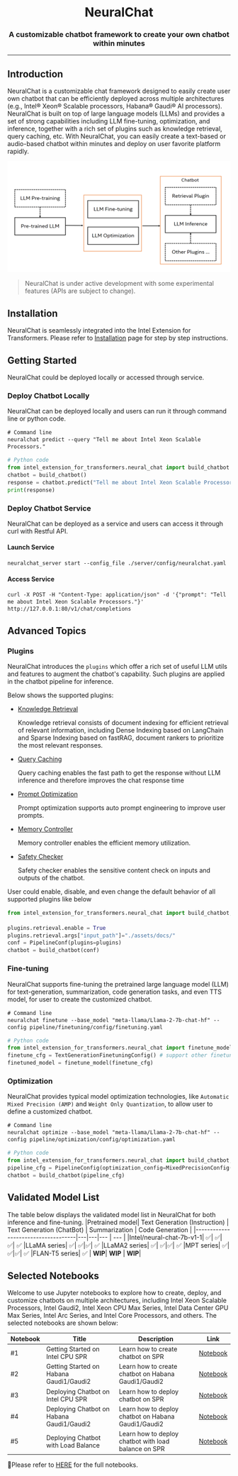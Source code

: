<div align="center">

NeuralChat
===========================
<h3> A customizable chatbot framework to create your own chatbot within minutes</h3>

---
<div align="left">

## Introduction

NeuralChat is a customizable chat framework designed to easily create user own chatbot that can be efficiently deployed across multiple architectures (e.g., Intel® Xeon® Scalable processors, Habana® Gaudi® AI processors). NeuralChat is built on top of large language models (LLMs) and provides a set of strong capabilities including LLM fine-tuning, optimization, and inference, together with a rich set of plugins such as knowledge retrieval, query caching, etc. With NeuralChat, you can easily create a text-based or audio-based chatbot within minutes and deploy on user favorite platform rapidly.

<a target="_blank" href="./assets/pictures/neuralchat.png">
<p align="center">
  <img src="./assets/pictures/neuralchat.png" alt="NeuralChat" width=600 height=250>
</p>
</a>

> NeuralChat is under active development with some experimental features (APIs are subject to change).

## Installation

NeuralChat is seamlessly integrated into the Intel Extension for Transformers. Please refer to [Installation](../../docs/installation.md) page for step by step instructions.

## Getting Started

NeuralChat could be deployed locally or accessed through service.

### Deploy Chatbot Locally

NeuralChat can be deployed locally and users can run it through command line or python code.

```shell
# Command line
neuralchat predict --query "Tell me about Intel Xeon Scalable Processors."
```

```python
# Python code
from intel_extension_for_transformers.neural_chat import build_chatbot
chatbot = build_chatbot()
response = chatbot.predict("Tell me about Intel Xeon Scalable Processors.")
print(response)
```

### Deploy Chatbot Service

NeuralChat can be deployed as a service and users can access it through curl with Restful API.

#### Launch Service


```shell
neuralchat_server start --config_file ./server/config/neuralchat.yaml
```

#### Access Service


```shell
curl -X POST -H "Content-Type: application/json" -d '{"prompt": "Tell me about Intel Xeon Scalable Processors."}' http://127.0.0.1:80/v1/chat/completions
```

## Advanced Topics

### Plugins

NeuralChat introduces the `plugins` which offer a rich set of useful LLM utils and features to augment the chatbot's capability. Such plugins are applied in the chatbot pipeline for inference.

Below shows the supported plugins:

- [Knowledge Retrieval](./pipeline/plugins/retrieval/)

    Knowledge retrieval consists of document indexing for efficient retrieval of relevant information, including Dense Indexing based on LangChain and Sparse Indexing based on fastRAG, document rankers to prioritize the most relevant responses.

- [Query Caching](./pipeline/plugins/caching/)

    Query caching enables the fast path to get the response without LLM inference and therefore improves the chat response time

- [Prompt Optimization](./pipeline/plugins/prompt/)

    Prompt optimization supports auto prompt engineering to improve user prompts.

- [Memory Controller](./pipeline/plugins/memory/)

    Memory controller enables the efficient memory utilization.

- [Safety Checker](./pipeline/plugins/security/)

    Safety checker enables the sensitive content check on inputs and outputs of the chatbot.

User could enable, disable, and even change the default behavior of all supported plugins like below

```python
from intel_extension_for_transformers.neural_chat import build_chatbot, PipelineConfig, plugins

plugins.retrieval.enable = True
plugins.retrieval.args["input_path"]="./assets/docs/"
conf = PipelineConf(plugins=plugins)
chatbot = build_chatbot(conf)

```

### Fine-tuning

NeuralChat supports fine-tuning the pretrained large language model (LLM) for text-generation, summarization, code generation tasks, and even TTS model, for user to create the customized chatbot.

```shell
# Command line
neuralchat finetune --base_model "meta-llama/Llama-2-7b-chat-hf" --config pipeline/finetuning/config/finetuning.yaml
```

```python
# Python code
from intel_extension_for_transformers.neural_chat import finetune_model, TextGenerationFinetuningConfig
finetune_cfg = TextGenerationFinetuningConfig() # support other finetuning config
finetuned_model = finetune_model(finetune_cfg)
```

### Optimization

NeuralChat provides typical model optimization technologies, like `Automatic Mixed Precision (AMP)` and `Weight Only Quantization`, to allow user to define a customized chatbot.

```shell
# Command line
neuralchat optimize --base_model "meta-llama/Llama-2-7b-chat-hf" --config pipeline/optimization/config/optimization.yaml
```

```python
# Python code
from intel_extension_for_transformers.neural_chat import build_chatbot, MixedPrecisionConfig
pipeline_cfg = PipelineConfig(optimization_config=MixedPrecisionConfig())
chatbot = build_chatbot(pipeline_cfg)
```

## Validated Model List
The table below displays the validated model list in NeuralChat for both inference and fine-tuning.
|Pretrained model| Text Generation (Instruction) | Text Generation (ChatBot) | Summarization | Code Generation | 
|------------------------------------|---|---|--- | --- |
|Intel/neural-chat-7b-v1-1| ✅| ✅| ✅| ✅
|LLaMA series| ✅| ✅|✅| ✅
|LLaMA2 series| ✅| ✅|✅| ✅
|MPT series| ✅| ✅|✅| ✅
|FLAN-T5 series| ✅ | **WIP**| **WIP** | **WIP**|

## Selected Notebooks 

Welcome to use Jupyter notebooks to explore how to create, deploy, and customize chatbots on multiple architectures, including Intel Xeon Scalable Processors, Intel Gaudi2, Intel Xeon CPU Max Series, Intel Data Center GPU Max Series, Intel Arc Series, and Intel Core Processors, and others. The selected notebooks are shown below:

| Notebook | Title                                       | Description                                                | Link                                           |
| ------- | --------------------------------------------- | ---------------------------------------------------------- | ------------------------------------------------------- |
| #1     | Getting Started on Intel CPU SPR          | Learn how to create chatbot on SPR                      | [Notebook](./docs/notebooks/build_chatbot_on_spr.ipynb) |
| #2     | Getting Started on Habana Gaudi1/Gaudi2   | Learn how to create chatbot on Habana Gaudi1/Gaudi2     | [Notebook](./docs/notebooks/build_chatbot_on_habana_gaudi.ipynb) |
| #3     | Deploying Chatbot on Intel CPU SPR        | Learn how to deploy chatbot on SPR                      | [Notebook](./docs/notebooks/deploy_chatbot_on_spr.ipynb) |
| #4     | Deploying Chatbot on Habana Gaudi1/Gaudi2 | Learn how to deploy chatbot on Habana Gaudi1/Gaudi2     | [Notebook](./docs/notebooks/deploy_chatbot_on_habana_gaudi.ipynb) |
| #5     | Deploying Chatbot with Load Balance       | Learn how to deploy chatbot with load balance on SPR    | [Notebook](./docs/notebooks/chatbot_with_load_balance.ipynb) |


🌟Please refer to [HERE](docs/full_notebooks.md) for the full notebooks.
